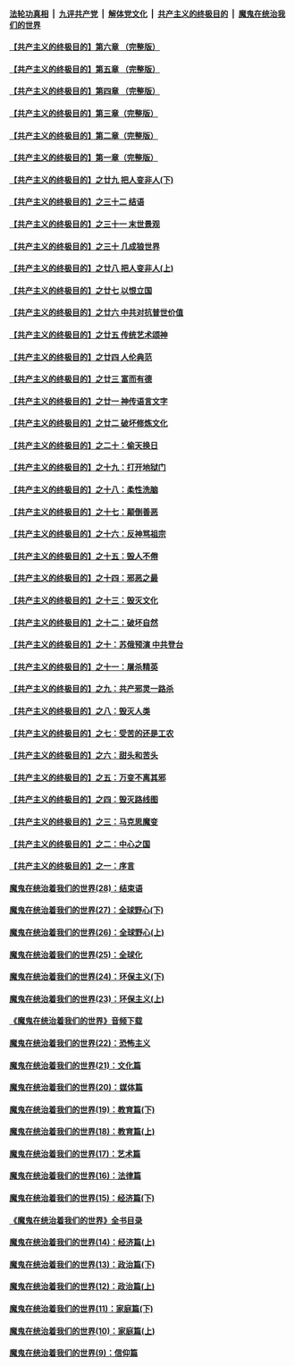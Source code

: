 ####  [法轮功真相](../../../../basic/blob/master/README.md?t=07020331) &nbsp;|&nbsp; [九评共产党](../../../../9ping.md/blob/master/README.md?t=07020331) &nbsp;|&nbsp; [解体党文化](../../../../jtdwh.md/blob/master/README.md?t=07020331)  &nbsp;|&nbsp; [共产主义的终极目的](../../../../gczydzjmd.md/blob/master/README.md?t=07020331) &nbsp;|&nbsp; [魔鬼在统治我们的世界](../../../../mgztzwmdsj.md/blob/master/README.md?t=07020331) 

#### [【共产主义的终极目的】第六章 （完整版）](../pages/nsc422/n11428913.md?t=07020331) 

#### [【共产主义的终极目的】第五章 （完整版）](../pages/nsc422/n11428912.md?t=07020331) 

#### [【共产主义的终极目的】第四章 （完整版）](../pages/nsc422/n11428907.md?t=07020331) 

#### [【共产主义的终极目的】第三章（完整版）](../pages/nsc422/n11428848.md?t=07020331) 

#### [【共产主义的终极目的】第二章（完整版）](../pages/nsc422/n11428831.md?t=07020331) 

#### [【共产主义的终极目的】第一章（完整版）](../pages/nsc422/n11417651.md?t=07020331) 

#### [【共产主义的终极目的】之廿九 把人变非人(下)](../pages/nsc422/n11344140.md?t=07020331) 

#### [【共产主义的终极目的】之三十二 结语](../pages/nsc422/n11360535.md?t=07020331) 

#### [【共产主义的终极目的】之三十一 末世景观](../pages/nsc422/n11351129.md?t=07020331) 

#### [【共产主义的终极目的】之三十 几成狼世界](../pages/nsc422/n11348280.md?t=07020331) 

#### [【共产主义的终极目的】之廿八 把人变非人(上)](../pages/nsc422/n11340492.md?t=07020331) 

#### [【共产主义的终极目的】之廿七 以恨立国](../pages/nsc422/n11336944.md?t=07020331) 

#### [【共产主义的终极目的】之廿六 中共对抗普世价值](../pages/nsc422/n11324785.md?t=07020331) 

#### [【共产主义的终极目的】之廿五 传统艺术颂神](../pages/nsc422/n11296396.md?t=07020331) 

#### [【共产主义的终极目的】之廿四 人伦典范](../pages/nsc422/n11296397.md?t=07020331) 

#### [【共产主义的终极目的】之廿三 富而有德](../pages/nsc422/n11283598.md?t=07020331) 

#### [【共产主义的终极目的】之廿一 神传语言文字](../pages/nsc422/n11263265.md?t=07020331) 

#### [【共产主义的终极目的】之廿二 破坏修炼文化](../pages/nsc422/n11245728.md?t=07020331) 

#### [【共产主义的终极目的】之二十：偷天换日](../pages/nsc422/n11238846.md?t=07020331) 

#### [【共产主义的终极目的】之十九：打开地狱门](../pages/nsc422/n11206376.md?t=07020331) 

#### [【共产主义的终极目的】之十八：柔性洗脑](../pages/nsc422/n11199994.md?t=07020331) 

#### [【共产主义的终极目的】之十七：颠倒善恶](../pages/nsc422/n11179782.md?t=07020331) 

#### [【共产主义的终极目的】之十六：反神骂祖宗](../pages/nsc422/n11166798.md?t=07020331) 

#### [【共产主义的终极目的】之十五：毁人不倦](../pages/nsc422/n11166792.md?t=07020331) 

#### [【共产主义的终极目的】之十四：邪恶之最](../pages/nsc422/n11150249.md?t=07020331) 

#### [【共产主义的终极目的】之十三：毁灭文化](../pages/nsc422/n11135227.md?t=07020331) 

#### [【共产主义的终极目的】之十二：破坏自然](../pages/nsc422/n11135214.md?t=07020331) 

#### [【共产主义的终极目的】之十：苏俄预演 中共登台](../pages/nsc422/n11118424.md?t=07020331) 

#### [【共产主义的终极目的】之十一：屠杀精英](../pages/nsc422/n11118442.md?t=07020331) 

#### [【共产主义的终极目的】之九：共产邪灵一路杀](../pages/nsc422/n11114139.md?t=07020331) 

#### [【共产主义的终极目的】之八：毁灭人类](../pages/nsc422/n11108503.md?t=07020331) 

#### [【共产主义的终极目的】之七：受苦的还是工农](../pages/nsc422/n11101809.md?t=07020331) 

#### [【共产主义的终极目的】之六：甜头和苦头](../pages/nsc422/n11096971.md?t=07020331) 

#### [【共产主义的终极目的】之五：万变不离其邪](../pages/nsc422/n11091285.md?t=07020331) 

#### [【共产主义的终极目的】之四：毁灭路线图](../pages/nsc422/n11086284.md?t=07020331) 

#### [【共产主义的终极目的】之三：马克思魔变](../pages/nsc422/n11061941.md?t=07020331) 

#### [【共产主义的终极目的】之二：中心之国](../pages/nsc422/n11047728.md?t=07020331) 

#### [【共产主义的终极目的】之一：序言](../pages/nsc422/n11086077.md?t=07020331) 

#### [魔鬼在统治着我们的世界(28)：结束语](../pages/nsc422/n10936246.md?t=07020331) 

#### [魔鬼在统治着我们的世界(27)：全球野心(下)](../pages/nsc422/n10928319.md?t=07020331) 

#### [魔鬼在统治着我们的世界(26)：全球野心(上)](../pages/nsc422/n10900318.md?t=07020331) 

#### [魔鬼在统治着我们的世界(25)：全球化](../pages/nsc422/n10788205.md?t=07020331) 

#### [魔鬼在统治着我们的世界(24)：环保主义(下)](../pages/nsc422/n10695307.md?t=07020331) 

#### [魔鬼在统治着我们的世界(23)：环保主义(上)](../pages/nsc422/n10688613.md?t=07020331) 

#### [《魔鬼在统治着我们的世界》音频下载](../pages/nsc422/n10635553.md?t=07020331) 

#### [魔鬼在统治着我们的世界(22)：恐怖主义](../pages/nsc422/n10614727.md?t=07020331) 

#### [魔鬼在统治着我们的世界(21)：文化篇](../pages/nsc422/n10597706.md?t=07020331) 

#### [魔鬼在统治着我们的世界(20)：媒体篇](../pages/nsc422/n10586579.md?t=07020331) 

#### [魔鬼在统治着我们的世界(19)：教育篇(下)](../pages/nsc422/n10564808.md?t=07020331) 

#### [魔鬼在统治着我们的世界(18)：教育篇(上)](../pages/nsc422/n10526970.md?t=07020331) 

#### [魔鬼在统治着我们的世界(17)：艺术篇](../pages/nsc422/n10499093.md?t=07020331) 

#### [魔鬼在统治着我们的世界(16)：法律篇](../pages/nsc422/n10485969.md?t=07020331) 

#### [魔鬼在统治着我们的世界(15)：经济篇(下)](../pages/nsc422/n10469975.md?t=07020331) 

#### [《魔鬼在统治着我们的世界》全书目录](../pages/nsc422/n10464261.md?t=07020331) 

#### [魔鬼在统治着我们的世界(14)：经济篇(上)](../pages/nsc422/n10457370.md?t=07020331) 

#### [魔鬼在统治着我们的世界(13)：政治篇(下)](../pages/nsc422/n10448270.md?t=07020331) 

#### [魔鬼在统治着我们的世界(12)：政治篇(上)](../pages/nsc422/n10444576.md?t=07020331) 

#### [魔鬼在统治着我们的世界(11)：家庭篇(下)](../pages/nsc422/n10440961.md?t=07020331) 

#### [魔鬼在统治着我们的世界(10)：家庭篇(上)](../pages/nsc422/n10435448.md?t=07020331) 

#### [魔鬼在统治着我们的世界(9)：信仰篇](../pages/nsc422/n10432159.md?t=07020331) 


